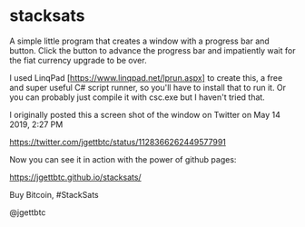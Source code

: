 # stacksats

A simple little program that creates a window with a progress bar and button. Click the button to advance the progress bar and impatiently wait for the fiat currency upgrade to be over.

I used LinqPad [https://www.linqpad.net/lprun.aspx] to create this, a free and super useful C# script runner, so you'll have to install that to run it. Or you can probably just compile it with csc.exe but I haven't tried that.

I originally posted this a screen shot of the window on Twitter on May 14 2019, 2:27 PM

https://twitter.com/jgettbtc/status/1128366262449577991

Now you can see it in action with the power of github pages:

https://jgettbtc.github.io/stacksats/

Buy Bitcoin, #StackSats

@jgettbtc
